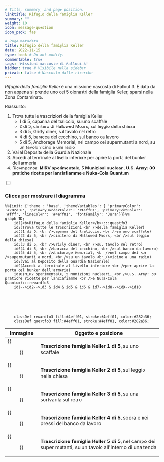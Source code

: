 ```yaml
---
# Title, summary, and page position.
linktitle: Rifugio della famiglia Keller
summary: ""
weight: 10
icon: message-question
icon_pack: fas

# Page metadata.
title: Rifugio della famiglia Keller
date: 2022-11-15
type: book # Do not modify.
commentable: true
tags: "Missioni nascoste di Fallout 3"
hidden: true # Visibile nella sidebar
private: false # Nascosto dalle ricerche
---
```


<div class="fo3">

*Rifugio della famiglia Keller* è una missione nascosta di Fallout 3. È data da non appena si prende uno dei 5 olonastri della famiglia Keller, sparsi nella Zona Contaminata.

Riassunto:
1. Trova tutte le trascrizioni della famiglia Keller
   - 1 di 5, capanna del traliccio, su uno scaffale
   - 2 di 5, cimitero di Hallowed Moors, sul leggio della chiesa
   - 3 di 5, Grisly diner, sul tavolo nel retro
   - 4 di 5, baracca del cecchino, sul banco da lavoro
   - 5 di 5, Anchorage Memorial, nel campo dei supermutanti a nord, su un tavolo vicino a una radio
2. Vai al Deposito della Guardia Nazionale
3. Accedi al terminale al livello inferiore per aprire la porta del bunker dell'armeria
4. Ricompensa: **MIRV sperimentale**, **5 Munizioni nucleari**, **U.S. Army: 30 pratiche ricette per lanciafiamme** e **Nuka-Cola Quantum**


<section class="chart-collapse">
<input type="checkbox" name="collapse2" id="handle2">
<h3 class="handle">
<label for="handle2">Clicca per mostrare il diagramma</label>
</h3>
<div class="content">

```mermaid
%%{init: {'theme': 'base', 'themeVariables': { 'primaryColor': '#282a36', 'primaryBorderColor': '#4eff01', 'primaryTextColor': '#fff', 'lineColor': '#4eff01', 'fontFamily': 'Jura'}}}%%
graph TD;
    id1(<b>Rifugio della famiglia Keller</b>):::questfo3
    id2(Trova tutte le trascrizioni <br />della famiglia Keller)
    id3(1 di 5, <br />capanna del traliccio, <br />su uno scaffale)
    id4(2 di 5, <br />cimitero di Hallowed Moors, <br />sul leggio della chiesa)
    id5(3 di 5, <br />Grisly diner, <br />sul tavolo nel retro)
    id6(4 di 5, <br />baracca del cecchino, <br />sul banco da lavoro)
    id7(5 di 5, <br />Anchorage Memorial, <br />nel campo dei <br />supermutanti a nord, <br />su un tavolo <br />vicino a una radio) 
    id8(Vai al Deposito della Guardia Nazionale)
    id9(Accedi al terminale al livello inferiore <br />per aprire la porta del bunker dell'armeria)
    id10(MIRV sperimentale, 5 Munizioni nucleari, <br />U.S. Army: 30 pratiche ricette per lanciafiamme <br />e Nuka-Cola Quantum):::rewardfo3
    id1-->id2-->id3 & id4 & id5 & id6 & id7-->id8-->id9-->id10
    
    
    
    
    
    
    classDef rewardfo3 fill:#4eff01, stroke:#4eff01, color:#282a36;
    classDef questfo3 fill:#4eff01, stroke:#4eff01, color:#282a36;
```

</div>
</section>

| Immagine                                                          | Oggetto e posizione                                                                                         |
| ----------------------------------------------------------------- | ----------------------------------------------------------------------------------------------------------- |
| {{<figure src="fo3/1st_Keller_family_transcript_bottom_shelf.webp">}} | **Trascrizione famiglia Keller 1 di 5**, su uno scaffale                                                    |
| {{<figure src="fo3/Hallowed_Moors_Cemetery_Day.webp">}}               | **Trascrizione famiglia Keller 2 di 5**, sul leggio nella chiesa                                            |
| {{<figure src="fo3/Grisly_diner_Keller_family_transcript_3.webp">}}   | **Trascrizione famiglia Keller 3 di 5**, su una scrivania sul retro                                         |
| {{<figure src="fo3/FO3_Sniper_Shack_Keller.webp">}}                   | **Trascrizione famiglia Keller 4 di 5**, sopra e nei pressi del banco da lavoro                             |
| {{<figure src="fo3/FO3_Keller_family_transcript_5.webp">}}            | **Trascrizione famiglia Keller 5 di 5**, nel campo dei super mutanti, su un tavolo all'interno di una tenda |




</div>